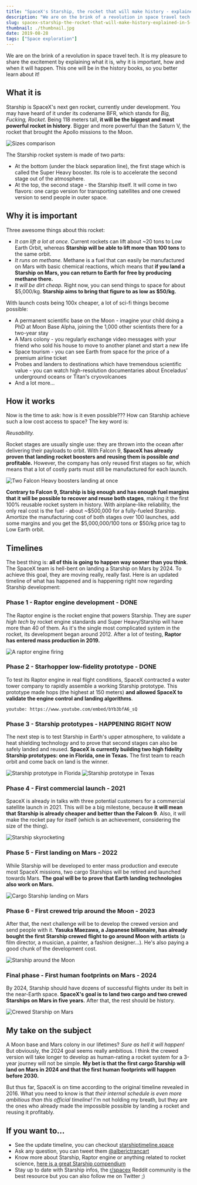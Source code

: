 ```yaml
---
title: "SpaceX's Starship, the rocket that will make history - explained in 5 minutes"
description: "We are on the brink of a revolution in space travel tech. It is my pleasure to share the excitement by explaining what it is, why it is important, how and when it will happen. This one will be in the history books, so you better learn about it!"
slug: spacex-starship-the-rocket-that-will-make-history-explained-in-5-minutes
thumbnail: ./thumbnail.jpg
date: 2019-08-28
tags: ["Space exploration"]
---
```


We are on the brink of a revolution in space travel tech. It is my pleasure to share the excitement by explaining what it is, why it is important, how and when it will happen. This one will be in the history books, so you better learn about it!

## What it is

Starship is SpaceX's next gen rocket, currently under development. You may have heard of it under its codename BFR, which stands for _Big, Fucking, Rocket_. Being 118 meters tall, **it will be the biggest and most powerful rocket in history**. Bigger and more powerful than the Saturn V, the rocket that brought the Apollo missions to the Moon.

![Sizes comparison](./sizes.png "Saturn V, Super Heavy/Starship and Falcon 9 (SpaceX's current rocket) size comparison")

The Starship rocket system is made of two parts:

- At the bottom (under the black separation line), the first stage which is called the Super Heavy booster. Its role is to accelerate the second stage out of the atmosphere.
- At the top, the second stage - the Starship itself. It will come in two flavors: one cargo version for transporting satellites and one crewed version to send people in outer space.

## Why it is important

Three awesome things about this rocket:

- _It can lift a lot at once._ Current rockets can lift about ~20 tons to Low Earth Orbit, whereas **Starship will be able to lift more than 100 tons** to the same orbit.
- _It runs on methane._ Methane is a fuel that can easily be manufactured on Mars with basic chemical reactions, which means that **if you land a Starship on Mars, you can return to Earth for free by producing methane there.**
- _It will be dirt cheap._ Right now, you can send things to space for about \$5,000/kg. **Starship aims to bring that figure to as low as \$50/kg.**

With launch costs being 100x cheaper, a lot of sci-fi things become
possible:

- A permanent scientific base on the Moon - imagine your child doing a PhD at Moon Base Alpha, joining the 1,000 other scientists there for a two-year stay
- A Mars colony - you regularly exchange video messages with your friend who sold his house to move to another planet and start a new life
- Space tourism - you can see Earth from space for the price of a premium airline ticket
- Probes and landers to destinations which have tremendous scientific value - you can watch high-resolution documentaries about Enceladus' underground oceans or Titan's cryovolcanoes
- And a lot more...

## How it works

Now is the time to ask: how is it even possible??? How can Starship achieve such a low cost access to space? The key word is:

_Reusability._

Rocket stages are usually single use: they are thrown into the ocean after delivering their payloads to orbit. With Falcon 9, **SpaceX has already proven that landing rocket boosters and reusing them is possible _and_ profitable.** However, the company has only reused first stages so far, which means that a lot of costly parts must still be manufactured for each launch.

![Two Falcon Heavy boosters landing at once](./reuse.jpg "Two Falcon 9 boosters landing simultaneously")

**Contrary to Falcon 9, Starship is big enough and has enough fuel margins that it will be possible to recover and reuse both stages**, making it the first 100% reusable rocket system in history. With airplane-like reliability, the only real cost is the fuel - about ~$500,000 for a fully-fueled Starship. Amortize the manufacturing cost of both stages over 100 launches, add some margins and you get the $5,000,000/100 tons or \$50/kg price tag to Low Earth orbit.

## Timelines

The best thing is: **all of this is going to happen way sooner than you think**. The SpaceX team is hell-bent on landing a Starship on Mars by 2024. To achieve this goal, they are moving really, really fast. Here is an updated timeline of what has happened and is happening right now regarding Starship development:

### Phase 1 - Raptor engine development - DONE

The Raptor engine is the rocket engine that powers Starship. They are _super high tech_ by rocket engine standards and Super Heavy/Starship will have more than 40 of them. As it's the single most complicated system in the rocket, its development began around 2012. After a lot of testing, **Raptor has entered mass production in 2019.**

![A raptor engine firing](./raptor.png "A raptor engine firing")

### Phase 2 - Starhopper low-fidelity prototype - DONE

To test its Raptor engine in real flight conditions, SpaceX contracted a water tower company to rapidly assemble a working Starship prototype. This prototype made hops (the highest at 150 meters) **and allowed SpaceX to validate the engine control and landing algorithms**.

`youtube: https://www.youtube.com/embed/bYb3bfA6_sQ`

### Phase 3 - Starship prototypes - HAPPENING RIGHT NOW

The next step is to test Starship in Earth's upper atmosphere, to validate a heat shielding technology and to prove that second stages can also be safely landed and reused. **SpaceX is currently building two high fidelity Starship prototypes: one in Florida, one in Texas.** The first team to reach orbit and come back on land is the winner.

![Starship prototype in Florida](./florida.jpg "Starship prototype in Florida")
![Starship prototype in Texas](./texas.jpg "Starship prototype in Texas")

### Phase 4 - First commercial launch - 2021

SpaceX is already in talks with three potential customers for a commercial satellite launch in 2021. This will be a big milestone, because **it will mean that Starship is already cheaper and better than the Falcon 9**. Also, it will make the rocket pay for itself (which is an achievement, considering the size of the thing).

![Starship skyrocketing](./2021.png)

### Phase 5 - First landing on Mars - 2022

While Starship will be developed to enter mass production and execute most SpaceX missions, two cargo Starships will be retired and launched towards Mars. **The goal will be to prove that Earth landing technologies also work on Mars.**

![Cargo Starship landing on Mars](./2022.png)

### Phase 6 - First crewed trip around the Moon - 2023

After that, the next challenge will be to develop the crewed version and send people with it. **Yasuka Maezawa, a Japanese billionaire, has already bought the first Starship crewed flight to go around Moon with artists** (a film director, a musician, a painter, a fashion designer...). He's also paying a good chunk of the development cost.

![Starship around the Moon](./2023.jpg)

### Final phase - First human footprints on Mars - 2024

By 2024, Starship should have dozens of successful flights under its belt in the near-Earth space. **SpaceX's goal is to land two cargo and two crewed Starships on Mars in five years.** After that, the rest should be history.

![Crewed Starship on Mars](./2024.png)

## My take on the subject

A Moon base and Mars colony in our lifetimes? _Sure as hell it will happen!_ But obviously, the 2024 goal seems really ambitious. I think the crewed version will take longer to develop as human-rating a rocket system for a 3-year journey will not be simple. **My bet is that the first cargo Starship will land on Mars in 2024 and that the first human footprints will happen before 2030.**

But thus far, SpaceX is on time according to the original timeline revealed in 2016. What you need to know is that _their internal schedule is even more ambitious than this official timeline!_ I'm not holding my breath, but they are the ones who already made the impossible possible by landing a rocket and reusing it profitably.

## If you want to...

- See the update timeline, you can checkout [starshiptimeline.space](https://starshiptimeline.space)
- Ask any question, you can tweet them [@alberictrancart](https://twitter.com/alberictrancart)
- Know more about Starship, Raptor engine or anything related to rocket science, [here is a great Starship compendium](https://www.elonx.net/super-heavy-starship-compendium/)
- Stay up to date with Starship infos, the [r/spacex](https://www.reddit.com/r/spacex/) Reddit community is the best resource but you can also follow me on Twitter ;)
